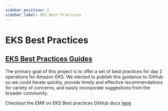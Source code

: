 ```yaml
---
sidebar_position: 2
sidebar_label: EKS Best Practices
---
```


# EKS Best Practices

## [EKS Best Practices Guides](https://aws.github.io/aws-eks-best-practices/)

The primary goal of this project is to offer a set of best practices for day 2 operations for Amazon EKS. We elected to publish this guidance to GitHub so we could iterate quickly, provide timely and effective recommendations for variety of concerns, and easily incorporate suggestions from the broader community.

Checkout the EMR on EKS Best practices GitHub docs [here](https://aws.github.io/aws-eks-best-practices/)
